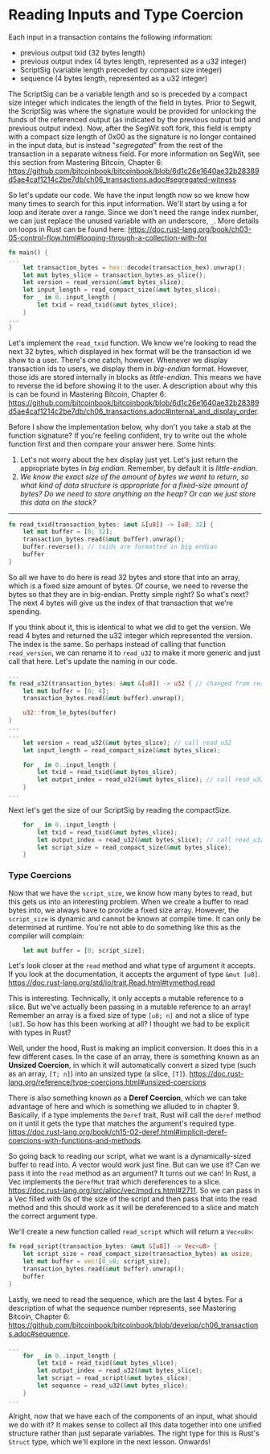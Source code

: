 # Reading Inputs and Type Coercion

Each input in a transaction contains the following information: 
* previous output txid (32 bytes length)
* previous output index (4 bytes length, represented as a u32 integer)
* ScriptSig (variable length preceded by compact size integer)
* sequence (4 bytes length, represented as a u32 integer)

The ScriptSig can be a variable length and so is preceded by a compact size integer which indicates the length of the field in bytes. Prior to Segwit, the ScriptSig was where the signature would be provided for unlocking the funds of the referenced output (as indicated by the previous output txid and previous output index). Now, after the SegWit soft fork, this field is empty with a compact size length of 0x00 as the signature is no longer contained in the input data, but is instead "*segregated*" from the rest of the transaction in a separate witness field. For more information on SegWit, see this section from Mastering Bitcoin, Chapter 6: https://github.com/bitcoinbook/bitcoinbook/blob/6d1c26e1640ae32b28389d5ae4caf1214c2be7db/ch06_transactions.adoc#segregated-witness

So let's update our code. We have the input length now so we know how many times to search for this input information. We'll start by using a for loop and iterate over a range. Since we don't need the range index number, we can just replace the unused variable with an underscore, `_`. More details on loops in Rust can be found here: https://doc.rust-lang.org/book/ch03-05-control-flow.html#looping-through-a-collection-with-for

```rust
fn main() {
...
    let transaction_bytes = hex::decode(transaction_hex).unwrap();
    let mut bytes_slice = transaction_bytes.as_slice();
    let version = read_version(&mut bytes_slice);
    let input_length = read_compact_size(&mut bytes_slice);
    for _ in 0..input_length {
        let txid = read_txid(&mut bytes_slice);
    }
...
}
```

Let's implement the `read_txid` function. We know we're looking to read the next 32 bytes, which displayed in hex format will be the transaction id we show to a user. There's one catch, however. Whenever we display transaction ids to users, we display them in *big-endian* format. However, those ids are stored internally in blocks as *little-endian*. This means we have to reverse the id before showing it to the user. A description about why this is can be found in Mastering Bitcoin, Chapter 6: https://github.com/bitcoinbook/bitcoinbook/blob/6d1c26e1640ae32b28389d5ae4caf1214c2be7db/ch06_transactions.adoc#internal_and_display_order.

Before I show the implementation below, why don't you take a stab at the function signature? If you're feeling confident, try to write out the whole function first and then compare your answer here.
Some hints:
1. Let's not worry about the hex display just yet. Let's just return the appropriate bytes in *big endian*. Remember, by default it is *little-endian*.
2. *We know the exact size of the amount of bytes we want to return, so what kind of data structure is appropriate for a fixed-size amount of bytes? Do we need to store anything on the heap? Or can we just store this data on the stack?*

----------------------------------------------------------------------------------------------------------------------------------------------------

```rust
fn read_txid(transaction_bytes: &mut &[u8]) -> [u8; 32] {
    let mut buffer = [0; 32];
    transaction_bytes.read(&mut buffer).unwrap();
    buffer.reverse(); // txids are formatted in big endian
    buffer
}
```

So all we have to do here is read 32 bytes and store that into an array, which is a fixed size amount of bytes. Of course, we need to reverse the bytes so that they are in big-endian. Pretty simple right? So what's next? The next 4 bytes will give us the index of that transaction that we're spending.

If you think about it, this is identical to what we did to get the version. We read 4 bytes and returned the u32 integer which represented the version. The index is the same. So perhaps instead of calling that function `read_version`, we can rename it to `read_u32` to make it more generic and just call that here. Let's update the naming in our code.

```rust
...
fn read_u32(transaction_bytes: &mut &[u8]) -> u32 { // changed from read_version
    let mut buffer = [0; 4];
    transaction_bytes.read(&mut buffer).unwrap();

    u32::from_le_bytes(buffer)
}
...
...
    let version = read_u32(&mut bytes_slice); // call read_u32
    let input_length = read_compact_size(&mut bytes_slice);

    for _ in 0..input_length {
        let txid = read_txid(&mut bytes_slice);
        let output_index = read_u32(&mut bytes_slice); // call read_u32
    }
...
```

Next let's get the size of our ScriptSig by reading the compactSize.

```rust
    for _ in 0..input_length {
        let txid = read_txid(&mut bytes_slice);
        let output_index = read_u32(&mut bytes_slice); // call read_u32
        let script_size = read_compact_size(&mut bytes_slice);
    }
```

### Type Coercions

Now that we have the `script_size`, we know how many bytes to read, but this gets us into an interesting problem. When we create a buffer to read bytes into, we always have to provide a fixed size array. However, the `script_size` is dynamic and cannot be known at compile time. It can only be determined at runtime. You're not able to do something like this as the compiler will complain:

```rust
    let mut buffer = [0; script_size];
```

Let's look closer at the `read` method and what type of argument it accepts. If you look at the documentation, it accepts the argument of type `&mut [u8]`. https://doc.rust-lang.org/std/io/trait.Read.html#tymethod.read

This is interesting. Technically, it only accepts a mutable reference to a slice. But we've actually been passing in a mutable reference to an array! Remember an array is a fixed size of type `[u8; n]` and not a slice of type `[u8]`. So how has this been working at all? I thought we had to be explicit with types in Rust?

Well, under the hood, Rust is making an implicit conversion. It does this in a few different cases. In the case of an array, there is something known as an **Unsized Coercion**, in which it will automatically convert a sized type (such as an array, `[T; n]`) into an unsized type (a slice, `[T]`). https://doc.rust-lang.org/reference/type-coercions.html#unsized-coercions

There is also something known as a **Deref Coercion**, which we can take advantage of here and which is something we alluded to in chapter 9. Basically, if a type implements the `Deref` trait, Rust will call the `deref` method on it until it gets the type that matches the argument's required type. https://doc.rust-lang.org/book/ch15-02-deref.html#implicit-deref-coercions-with-functions-and-methods. 

So going back to reading our script, what we want is a dynamically-sized buffer to read into. A vector would work just fine. But can we use it? Can we pass it into the `read` method as an argument? It turns out we can! In Rust, a Vec implements the `DerefMut` trait which dereferences to a slice. https://doc.rust-lang.org/src/alloc/vec/mod.rs.html#2711. So we can pass in a Vec filled with 0s of the size of the script and then pass that into the read method and this should work as it will be dereferenced to a slice and match the correct argument type.

We'll create a new function called `read_script` which will return a `Vec<u8>`:

```rust
fn read_script(transaction_bytes: &mut &[u8]) -> Vec<u8> {
    let script_size = read_compact_size(transaction_bytes) as usize;
    let mut buffer = vec![0_u8; script_size];
    transaction_bytes.read(&mut buffer).unwrap();
    buffer
}
```

Lastly, we need to read the sequence, which are the last 4 bytes. For a description of what the sequence number represents, see Mastering Bitcoin, Chapter 6: https://github.com/bitcoinbook/bitcoinbook/blob/develop/ch06_transactions.adoc#sequence.

```rust
...
    for _ in 0..input_length {
        let txid = read_txid(&mut bytes_slice);
        let output_index = read_u32(&mut bytes_slice);
        let script = read_script(&mut bytes_slice);
        let sequence = read_u32(&mut bytes_slice);
    }
...
```

Alright, now that we have each of the components of an input, what should we do with it? It makes sense to collect all this data together into one unified structure rather than just separate variables. The right type for this is Rust's `Struct` type, which we'll explore in the next lesson. Onwards!
